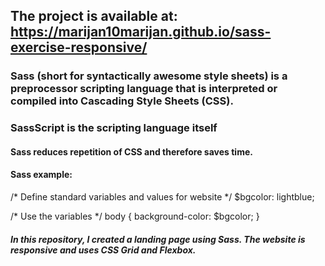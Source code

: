 ## The project is available at:  https://marijan10marijan.github.io/sass-exercise-responsive/

### Sass (short for syntactically awesome style sheets) is a preprocessor scripting language that is interpreted or compiled into Cascading Style Sheets (CSS).
### SassScript is the scripting language itself

#### Sass reduces repetition of CSS and therefore saves time.

#### Sass example:

/* Define standard variables and values for website */
$bgcolor: lightblue;

/* Use the variables */
body {
  background-color: $bgcolor;
}

##### In this repository, I created a landing page using Sass. The website is responsive and uses CSS Grid and Flexbox.
